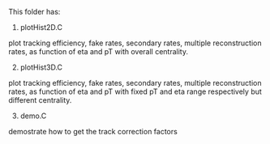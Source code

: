This folder has:

1. plotHist2D.C

plot tracking efficiency, fake rates, secondary rates, multiple reconstruction rates, as function of eta and pT with overall centrality.

2. plotHist3D.C

plot tracking efficiency, fake rates, secondary rates, multiple reconstruction rates, as function of eta and pT with fixed pT and eta range respectively but different centrality.

3. demo.C

demostrate how to get the track correction factors



